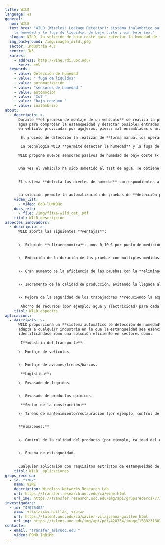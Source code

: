 ```yaml
---
title: WILD
language: es
general:
  nom: WILD
  text_breu: "WILD (Wireless Leakage Detector): sistema inalámbrico para detectar
    la humedad y la fuga de líquidos, de bajo coste y sin baterías."
  slogan: WILD, la solución de bajo coste para detectar la humedad de forma automática
  img_background: /img/imagen_wild.jpeg
  sector: industria 4.0
  centre: IN3
  xarxes:
    - address: http://wine.rdi.uoc.edu/
      xarxa: web
  keywords:
    - value: Detección de humedad
    - value: " fuga de líquidos"
    - value: automatización
    - value: "sensores de humedad "
    - value: automoción
    - value: "IoT "
    - value: "bajo consumo "
    - value: inalámbrico
about:
  - descripcio: >-
      Durante **el proceso de montaje de un vehículo** se realiza la prueba de
      agua para comprobar la estanqueidad y detectar posibles entradas de agua
      en vehículo provocadas por agujeros, piezas mal ensambladas o arañazos.

       El proceso de detección la realizan de **forma manual los operarios de línea de producción**, que utilizan equipos sensores de humedad. Este proceso de detección lleva de 2 a 3 minutos y supone un cuello de botella importante en la cadena de producción automatizada.

       La tecnología WILD **permite detectar la humedad** y la fuga de líquidos gracias a una tecnología inalámbrica, de bajo coste y sin baterías. 

      WILD propone nuevos sensores pasivos de humedad de bajo coste (< 0,15 €), inalámbrico y sin batería basados en tags RFID UHF comerciales, **colocados previamente** por los proveedores o durante el proceso de fabricación. 


      Una vez el vehículo ha sido sometido al test de agua, se obtiene información de los sensores mediante lectores de RFID para determinar si ha habido alguna fuga de agua. 


      El sistema **detecta los niveles de humedad** correspondientes a una fuga y localiza automáticamente su posición, avisando al operario sin necesidad de su intervención directa. 


      La solución permite la automatización de pruebas de **detección pasiva de humedad** con el objetivo de minimizar los costes y el tiempo que los operarios de línea necesitan para llevar a cabo la inspección.
    video_list:
      - video: 6oO-lUMXQHc
    docs_rels:
      - file: /img/fitxa-wild_cat_.pdf
    titol: WILD_descripcion 
aspectes_innovadors:
  - descripcio: >-
      WILD aporta las siguientes **ventajas**: 


      \- Solución **ultraeconómica**: unos 0,10 € por punto de medición. 


      \- Reducción de la duración de las pruebas con múltiples medidas en pocos segundos, disminuyendo el **tiempo de fabricación**. 


      \- Gran aumento de la eficiencia de las pruebas con la **eliminación de errores** provocados por la intervención humana.


      \- Incremento de la calidad de producción, evitando la llegada al mercado de **productos con fugas** de agua.


      \- Mejora de la seguridad de los trabajadores **reduciendo la exposición** a ambientes de trabajo nocivos.

       Ahorro de recursos (por ejemplo, agua y electricidad) para cada unidad de producción.
    titol: WILD_aspectos
aplicacions:
  - descripcio: >-
      WILD proporciona un **sistema automático de detección de humedad** que se
      adapta a cualquier industria en la que la estanqueidad sea esencial,
      identificándose como una solución eficiente en sectores como:

       I**ndustria del transporte**: 

      \- Montaje de vehículos.


      \- Montaje de aviones/trenes/barcos.

       **Logística**: 

      \- Envasado de líquidos. 


      \- Envasado de productos químicos.

       **Sector de la construcción:** 

      \- Tareas de mantenimiento/restauración (por ejemplo, control de fugas de agua en grietas). 


      **Almacenes:** 


      \- Control de la calidad del producto (por ejemplo, calidad del grano en los silos).


      \- Prueba de estanqueidad. 


      Cualquier aplicación con requisitos estrictos de estanqueidad de agua y problemas de accesibilidad.
    titol: WILD _aplicaciones 
grups_recerca:
  - id: "7702"
    name: WINE
    description: Wireless Networks Research Lab
    url: https://transfer.research.uoc.edu/ca/wine.html
    url_img: https://transfer.research.uoc.edu/img/api/grupsrecerca/77/image/1594216262171
investigadors:
  - id: "42075402"
    name: Vilajosana Guillén, Xavier
    url: https://talent.uoc.edu/ca/xavier-vilajosana-guillen.html
    url_img: https://talent.uoc.edu/img/api/pdi/420754/image/1588231887989
contacte:
  - email: "transfer_ari@uoc.edu "
    video: F9MD_IgBiMc
---
```

